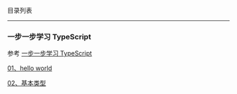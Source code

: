 目录列表

----

### 一步一步学习 TypeScript

参考 [一步一步学习 TypeScript](http://blog.csdn.net/wq_static/article/category/6010971)

[01、hello world](https://github.com/hanekaoru/WebLearningNotes/blob/master/typeScript/note/一步一步学习TypeScript/01.md)

[02、基本类型](https://github.com/hanekaoru/WebLearningNotes/blob/master/typeScript/note/一步一步学习TypeScript/02.md)

